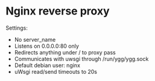# Nginx reverse proxy

Settings:

* No server_name
* Listens on 0.0.0.0:80 only
* Redirects anything under / to proxy pass
* Communicates with uwsgi through /run/ygg/ygg.sock
* Default debian user: nginx
* uWsgi read/send timeouts to 20s
